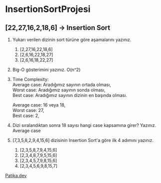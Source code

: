 # InsertionSortProjesi
## [22,27,16,2,18,6] -> Insertion Sort

1. Yukarı verilen dizinin sort türüne göre aşamalarını yazınız.
    1. [2,27,16,22,18,6]
    2. [2,6,16,22,18,27]
    3. [2,6,16,18,22,27]
    
2. Big-O gösterimini yazınız.
    O(n^2)
    
3. Time Complexity: <br>
   Average case: Aradığımız sayının ortada olması,<br>
   Worst case: Aradığımız sayının sonda olması, <br>
   Best case: Aradığımız sayının dizinin en başında olması.
   
    Average case: 16 veya 18,<br>
    Worst case: 27,<br>
    Best case: 2,<br>
    
4. Dizi sıralandıktan sonra 18 sayısı hangi case kapsamına girer? Yazınız.<br>
    Average case

5. [7,3,5,8,2,9,4,15,6] dizisinin Insertion Sort'a göre ilk 4 adımını yazınız.
    1. [2,3,5,8,7,9,4,15,6]
    2. [2,3,4,8,7,9,5,15,6]
    3. [2,3,4,5,7,9,8,15,6]
    4. [2,3,4,5,6,9,8,15,7]

[Patika.dev](https://www.patika.dev)
     
